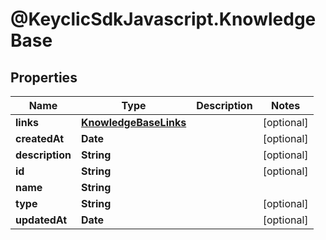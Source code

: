 # @KeyclicSdkJavascript.KnowledgeBase

## Properties
Name | Type | Description | Notes
------------ | ------------- | ------------- | -------------
**links** | [**KnowledgeBaseLinks**](KnowledgeBaseLinks.md) |  | [optional] 
**createdAt** | **Date** |  | [optional] 
**description** | **String** |  | [optional] 
**id** | **String** |  | [optional] 
**name** | **String** |  | 
**type** | **String** |  | [optional] 
**updatedAt** | **Date** |  | [optional] 


